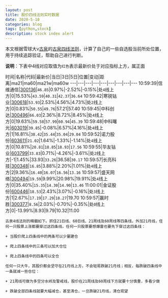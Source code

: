 ```yaml
---
layout: post
title: 股价四线法则实时数据
date: 2020-5-10
categories: blog
tags: [python,stock]
description: stock index alert
---
```



本文根据雪球大v[古泉](https://xueqiu.com/u/7148646888)的[古泉四线法则](https://xueqiu.com/7148646888/130498192)，计算了自己的一些自选股当前所处位置，用于持续追踪验证，帮助自己进行判断。

**说明**：下表中4线对应取值为`红色`表示最新价处于对应指标上方，属正面

时间|名称|代码|最新价|当日|3日|5日|位置|变动|距离|ma21|ma60|ma21w|ma60w
---|---|---|---|---|---|---|---|---
10:59:39|信维通信|[300136](https://xueqiu.com/S/SZ300136)|`46.85`|0.97%|-2.52%|-0.15%|处`4`线上方|0|15.53%|`43.59`|`40.31`|`42.37`|`36.64`
10:59:42|寒锐钴业|[300618](https://xueqiu.com/S/SZ300618)|`53.93`|2.53%|4.56%|4.73%|处`2`线上方|0|0.83%|`50.55`|`49.76`|57.21|57.40
10:59:45|中科创达|[300496](https://xueqiu.com/S/SZ300496)|`66.03`|2.36%|8.72%|8.45%|处`4`线上方|0|19.63%|`59.58`|`57.99`|`60.94`|`45.39`
10:59:48|中科曙光|[603019](https://xueqiu.com/S/SH603019)|`39.85`|-0.08%|6.57%|4.16%|处`4`线上方|1|16.81%|`38.42`|`35.44`|`35.04`|`29.04`
10:59:52|诺力股份|[603611](https://xueqiu.com/S/SH603611)|`21.02`|1.64%|-1.33%|-1.14%|处`4`线上方|0|10.81%|`20.81`|`18.85`|`18.93`|`17.56`
10:59:55|华友钴业|[603799](https://xueqiu.com/S/SH603799)|`33.83`|0.71%|-4.26%|-3.61%|处`2`线上方|-1|1.45%|33.93|`33.26`|36.58|`30.17`
10:59:57|长亮科技|[300348](https://xueqiu.com/S/SZ300348)|`16.85`|3.88%|2.20%|1.01%|处`4`线上方|2|9.36%|`16.40`|`16.07`|`16.56`|`13.16`
10:59:57|盛天网络|[300494](https://xueqiu.com/S/SZ300494)|`19.59`|9.99%|20.98%|19.91%|处`4`线上方|0|35.40%|`15.35`|`14.30`|`14.90`|`13.46`
11:00:01|金证股份|[600446](https://xueqiu.com/S/SH600446)|`18.53`|2.43%|3.07%|-0.16%|处`3`线上方|1|2.67%|`17.19`|`17.29`|`18.27`|19.70
10:59:57|赢时胜|[300377](https://xueqiu.com/S/SZ300377)|`8.56`|2.03%|-0.70%|-0.35%|处`0`线上方|0|-13.99%|8.93|9.79|10.32|11.00

```
古泉4线法则的精髓如下。抓住21日线、60日线、21周线及60周线等四条线，外加21月线，任何一只股票上涨都要穿过这四条线，任何一只股票要想爆雷也要先下穿过这四条线：

+ 当股价爬上四条线中的两条可以少量建仓

+ 爬上四条线中的三条可以加大仓位

+ 爬上四条线中的四条可以全仓

任何一只大牛，其股价都会坚守在21月线上方，不会轻易跌破21月线；相反，每跌破四条线中一条就减一些仓位：

+ 21周线可做为多空分水岭及警戒线，股价在21周线及60周线下方就要十分慎重，多看少做

+ 跌破全部四条线就要大幅减仓，甚至清仓，一旦跌破21月线，清仓观望
```